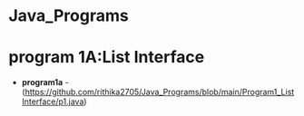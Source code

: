 # Java_Programs
# program 1A:List Interface
- **program1a** -(https://github.com/rithika2705/Java_Programs/blob/main/Program1_ListInterface/p1.java)
